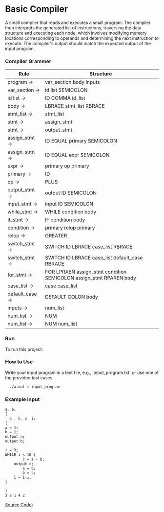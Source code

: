 
# Basic Compiler

A small compiler that reads and executes a small program. The compiler then interprets the generated list of instructions, traversing the data structure and executing each node, which involves modifying memory locations corresponding to operands and determining the next instruction to execute. The compiler's output should match the expected output of the input program.

### Compiler Grammer
| Rule           | Structure 								|
|----------------|----------------------------------------------------------------------|
| program      → |  var_section body inputs                                             |
| var_section  → |  id list SEMICOLON                                                   |
| id list      → | ID COMMA id_list | ID                                                |
| body         → | LBRACE stmt_list RBRACE                                              |
| stmt_list    → | stmt_list | stmt                                                     |
| stmt         → | assign_stmt | while_stmt | if_stmt | switch_stmt | for_stmt          |
| stmt         → | output_stmt | input_stmt                                             |
| assign_stmt  → | ID EQUAL primary SEMICOLON                                           |
| assign_stmt  → | ID EQUAL expr SEMICOLON                                              |
| expr         → | primary op primary                                                   |
| primary      → | ID | NUM                                                             |
| op           → | PLUS | MINUS | MULT | DIV                                            |
| output_stmt  → | output ID SEMICOLON                                                  |
| input_stmt   → | input ID SEMICOLON                                                   |
| while_stmt   → | WHILE condition body                                                 |
| if_stmt      → | IF condition body                                                    |
| condition    → | primary relop primary                                                |
| relop        → | GREATER | LESS | NOTEQUAL                                            |
| switch_stmt  → | SWITCH ID LBRACE case_list RBRACE                                    |
| switch_stmt  → | SWITCH ID LBRACE case_list default_case RBRACE                       |
| for_stmt     → | FOR LPRAEN assign_stmt condition SEMICOLON assign_stmt RPAREN body   |
| case_list    → | case case_list | case                                                |
| default_case → | DEFAULT COLON body                                                   |
| inputs       → | num_list                                                             |
| num_list     → | NUM                                                                  |
| num_list     → |NUM num_list                                                          |

### Run

To run this project:

### How to Use

 Write your input program in a text file, e.g., 'input_program.txt' or use one of the provided test cases
```bash
  ./a.out < input_program
```

### Example input

```css
a, b;
{
  a , b, c, i;
{
a = 1;
b = 1;
output a;
output b;

i = 3;
WHILE i < 10 {
        c = a + b;
	output c;
        a = b;
        b = c;
	i = i+1;
}

}
3 2 1 4 2
```
[Source Code](https://github.com/airtimeEnthusiast/Simple_Compiler/tree/main))
